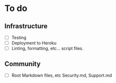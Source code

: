 # To do

## Infrastructure

- [ ] Testing
- [ ] Deployment to Heroku
- [ ] Linting, formatting, etc... script files.

## Community

- [ ] Root Markdown files, etc Security.md, Support.md
